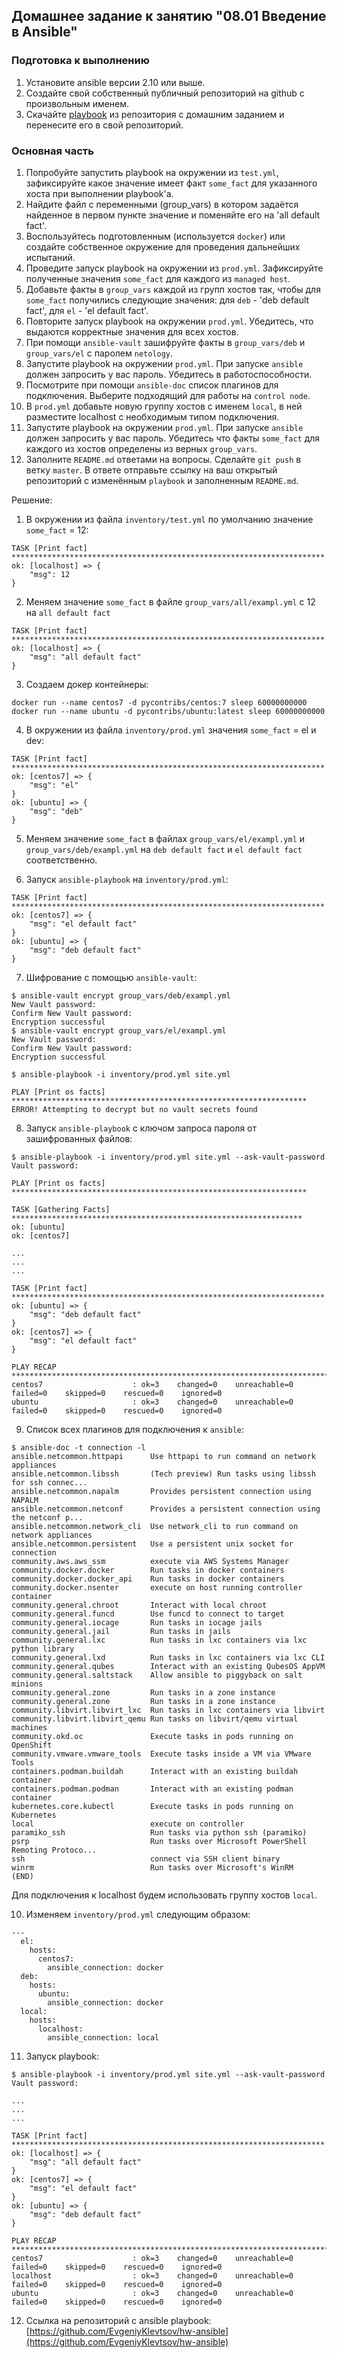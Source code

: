 ## Домашнее задание к занятию "08.01 Введение в Ansible"

### Подготовка к выполнению

1.  Установите ansible версии 2.10 или выше.
2.  Создайте свой собственный публичный репозиторий на github с произвольным именем.
3.  Скачайте  [playbook](https://github.com/netology-code/mnt-homeworks/blob/MNT-7/08-ansible-01-base/playbook)  из репозитория с домашним заданием и перенесите его в свой репозиторий.

### Основная часть

1.  Попробуйте запустить playbook на окружении из  `test.yml`, зафиксируйте какое значение имеет факт  `some_fact`  для указанного хоста при выполнении playbook'a.
2.  Найдите файл с переменными (group_vars) в котором задаётся найденное в первом пункте значение и поменяйте его на 'all default fact'.
3.  Воспользуйтесь подготовленным (используется  `docker`) или создайте собственное окружение для проведения дальнейших испытаний.
4.  Проведите запуск playbook на окружении из  `prod.yml`. Зафиксируйте полученные значения  `some_fact`  для каждого из  `managed host`.
5.  Добавьте факты в  `group_vars`  каждой из групп хостов так, чтобы для  `some_fact`  получились следующие значения: для  `deb`  - 'deb default fact', для  `el`  - 'el default fact'.
6.  Повторите запуск playbook на окружении  `prod.yml`. Убедитесь, что выдаются корректные значения для всех хостов.
7.  При помощи  `ansible-vault`  зашифруйте факты в  `group_vars/deb`  и  `group_vars/el`  с паролем  `netology`.
8.  Запустите playbook на окружении  `prod.yml`. При запуске  `ansible`  должен запросить у вас пароль. Убедитесь в работоспособности.
9.  Посмотрите при помощи  `ansible-doc`  список плагинов для подключения. Выберите подходящий для работы на  `control node`.
10.  В  `prod.yml`  добавьте новую группу хостов с именем  `local`, в ней разместите localhost с необходимым типом подключения.
11.  Запустите playbook на окружении  `prod.yml`. При запуске  `ansible`  должен запросить у вас пароль. Убедитесь что факты  `some_fact`  для каждого из хостов определены из верных  `group_vars`.
12.  Заполните  `README.md`  ответами на вопросы. Сделайте  `git push`  в ветку  `master`. В ответе отправьте ссылку на ваш открытый репозиторий с изменённым  `playbook`  и заполненным  `README.md`.

Решение:
1.  В окружении из файла  `inventory/test.yml`  по умолчанию значение  `some_fact`  = 12:

```
TASK [Print fact] **********************************************************************
ok: [localhost] => {
    "msg": 12
}
```

2.  Меняем значение  `some_fact`  в файле  `group_vars/all/exampl.yml`  с  12 на  `all default fact`

```
TASK [Print fact] **********************************************************************
ok: [localhost] => {
    "msg": "all default fact"
}
```
3.  Создаем докер контейнеры:

```
docker run --name centos7 -d pycontribs/centos:7 sleep 60000000000
docker run --name ubuntu -d pycontribs/ubuntu:latest sleep 60000000000
```

4.  В окружении из файла  `inventory/prod.yml`  значения  `some_fact`  =  el  и  dev:

```
TASK [Print fact] **********************************************************************
ok: [centos7] => {
    "msg": "el"
}
ok: [ubuntu] => {
    "msg": "deb"
}
```
5.  Меняем значение  `some_fact`  в файлах  `group_vars/el/exampl.yml`  и  `group_vars/deb/exampl.yml`  на  `deb default fact`  и  `el default fact`  соответственно.
    
6.  Запуск  `ansible-playbook`  на  `inventory/prod.yml`:
    

```
TASK [Print fact] **********************************************************************
ok: [centos7] => {
    "msg": "el default fact"
}
ok: [ubuntu] => {
    "msg": "deb default fact"
}
```

7.  Шифрование с помощью  `ansible-vault`:

```
$ ansible-vault encrypt group_vars/deb/exampl.yml
New Vault password:
Confirm New Vault password:
Encryption successful
$ ansible-vault encrypt group_vars/el/exampl.yml
New Vault password:
Confirm New Vault password:
Encryption successful

$ ansible-playbook -i inventory/prod.yml site.yml

PLAY [Print os facts] ******************************************************************
ERROR! Attempting to decrypt but no vault secrets found
```

8.  Запуск  `ansible-playbook`  с ключом запроса пароля от зашифрованных файлов:

```
$ ansible-playbook -i inventory/prod.yml site.yml --ask-vault-password
Vault password:

PLAY [Print os facts] ******************************************************************

TASK [Gathering Facts] *****************************************************************
ok: [ubuntu]
ok: [centos7]

...
...
...

TASK [Print fact] **********************************************************************
ok: [ubuntu] => {
    "msg": "deb default fact"
}
ok: [centos7] => {
    "msg": "el default fact"
}

PLAY RECAP *****************************************************************************
centos7                    : ok=3    changed=0    unreachable=0    failed=0    skipped=0    rescued=0    ignored=0
ubuntu                     : ok=3    changed=0    unreachable=0    failed=0    skipped=0    rescued=0    ignored=0
```

9.  Список всех плагинов для подключения к  `ansible`:

```
$ ansible-doc -t connection -l
ansible.netcommon.httpapi      Use httpapi to run command on network appliances
ansible.netcommon.libssh       (Tech preview) Run tasks using libssh for ssh connec...
ansible.netcommon.napalm       Provides persistent connection using NAPALM
ansible.netcommon.netconf      Provides a persistent connection using the netconf p...
ansible.netcommon.network_cli  Use network_cli to run command on network appliances
ansible.netcommon.persistent   Use a persistent unix socket for connection
community.aws.aws_ssm          execute via AWS Systems Manager
community.docker.docker        Run tasks in docker containers
community.docker.docker_api    Run tasks in docker containers
community.docker.nsenter       execute on host running controller container
community.general.chroot       Interact with local chroot
community.general.funcd        Use funcd to connect to target
community.general.iocage       Run tasks in iocage jails
community.general.jail         Run tasks in jails
community.general.lxc          Run tasks in lxc containers via lxc python library
community.general.lxd          Run tasks in lxc containers via lxc CLI
community.general.qubes        Interact with an existing QubesOS AppVM
community.general.saltstack    Allow ansible to piggyback on salt minions
community.general.zone         Run tasks in a zone instance
community.general.zone         Run tasks in a zone instance
community.libvirt.libvirt_lxc  Run tasks in lxc containers via libvirt
community.libvirt.libvirt_qemu Run tasks on libvirt/qemu virtual machines
community.okd.oc               Execute tasks in pods running on OpenShift
community.vmware.vmware_tools  Execute tasks inside a VM via VMware Tools
containers.podman.buildah      Interact with an existing buildah container
containers.podman.podman       Interact with an existing podman container
kubernetes.core.kubectl        Execute tasks in pods running on Kubernetes
local                          execute on controller
paramiko_ssh                   Run tasks via python ssh (paramiko)
psrp                           Run tasks over Microsoft PowerShell Remoting Protoco...
ssh                            connect via SSH client binary
winrm                          Run tasks over Microsoft's WinRM
(END)
```

Для подключения к  localhost  будем использовать группу хостов `local`.

10.  Изменяем  `inventory/prod.yml`  следующим образом:

```
---
  el:
    hosts:
      centos7:
        ansible_connection: docker
  deb:
    hosts:
      ubuntu:
        ansible_connection: docker
  local:
    hosts:
      localhost:
        ansible_connection: local
```

11.  Запуск  playbook:

```
$ ansible-playbook -i inventory/prod.yml site.yml --ask-vault-password
Vault password:

...
...
...

TASK [Print fact] **********************************************************************
ok: [localhost] => {
    "msg": "all default fact"
}
ok: [centos7] => {
    "msg": "el default fact"
}
ok: [ubuntu] => {
    "msg": "deb default fact"
}

PLAY RECAP *****************************************************************************
centos7                    : ok=3    changed=0    unreachable=0    failed=0    skipped=0    rescued=0    ignored=0
localhost                  : ok=3    changed=0    unreachable=0    failed=0    skipped=0    rescued=0    ignored=0
ubuntu                     : ok=3    changed=0    unreachable=0    failed=0    skipped=0    rescued=0    ignored=0
```

12.  Ссылка на репозиторий с ansible playbook:  [https://github.com/EvgeniyKlevtsov/hw-ansible](https://github.com/EvgeniyKlevtsov/hw-ansible)
